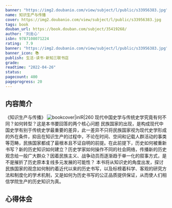 ```yaml
---
banner: "https://img2.doubanio.com/view/subject/l/public/s33956383.jpg"
name: 知识生产与传播
cover: https://img2.doubanio.com/view/subject/l/public/s33956383.jpg
tags: book
douban_url: https://book.douban.com/subject/35419268/
author: '刘龙心'
isbn: 9787108071224
rating:  7.9 
banner: "https://img2.doubanio.com/view/subject/l/public/s33956383.jpg"
banner_icon: 📚
publish: 生活·读书·新知三联书店
grade:
readtime: "2022-04-26"
status: 
pagecount: 400
pageprogress: 20
---
```

## 内容简介
《知识生产与传播》
![bookcover|inlR|260](https://img2.doubanio.com/view/subject/l/public/s33956383.jpg)
现代中国史学与传统史学究竟有何不同？如何转型？这是本书要回答的两个核心问题
民族国家的出现，是构成现代中国史学有别于传统史学最重要的差异，此一差异不只将民族国家视为现代史学形成的外在条件，抑且在知识生产的过程中，不论在时间、空间和记载人群活动的事类等范畴，民族国家都成了最根本且不证自明的前提。在此前提下，历史如何被重新书写？新的历史知识如何建立？历史学家如何操作不同的社会网络，传播新的历史观念给一般广大群众？因着民族主义、战争动员而逐渐趋于单一化的叙事方式，是不是摧折了历史原本复线多元发展的可能性？
本书将从知识史的角度出发，探讨民族国家的观念如何制约着近代以来的历史书写，以及标榜着科学、客观的研究方法和制度化的学术机制，又是如何为历史书写的公正品质提供保证，从而使人们相信学院生产的历史知识为真。

## 心得体会
